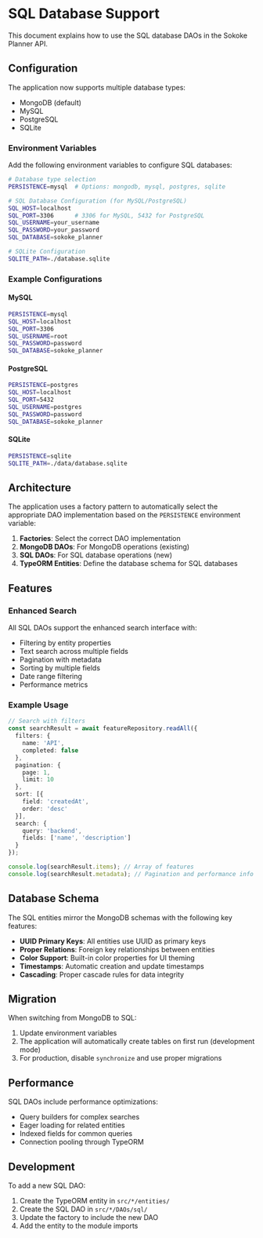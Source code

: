 # SQL Database Support

This document explains how to use the SQL database DAOs in the Sokoke Planner API.

## Configuration

The application now supports multiple database types:
- MongoDB (default)
- MySQL
- PostgreSQL
- SQLite

### Environment Variables

Add the following environment variables to configure SQL databases:

```bash
# Database type selection
PERSISTENCE=mysql  # Options: mongodb, mysql, postgres, sqlite

# SQL Database Configuration (for MySQL/PostgreSQL)
SQL_HOST=localhost
SQL_PORT=3306      # 3306 for MySQL, 5432 for PostgreSQL
SQL_USERNAME=your_username
SQL_PASSWORD=your_password
SQL_DATABASE=sokoke_planner

# SQLite Configuration
SQLITE_PATH=./database.sqlite
```

### Example Configurations

#### MySQL
```bash
PERSISTENCE=mysql
SQL_HOST=localhost
SQL_PORT=3306
SQL_USERNAME=root
SQL_PASSWORD=password
SQL_DATABASE=sokoke_planner
```

#### PostgreSQL
```bash
PERSISTENCE=postgres
SQL_HOST=localhost
SQL_PORT=5432
SQL_USERNAME=postgres
SQL_PASSWORD=password
SQL_DATABASE=sokoke_planner
```

#### SQLite
```bash
PERSISTENCE=sqlite
SQLITE_PATH=./data/database.sqlite
```

## Architecture

The application uses a factory pattern to automatically select the appropriate DAO implementation based on the `PERSISTENCE` environment variable:

1. **Factories**: Select the correct DAO implementation
2. **MongoDB DAOs**: For MongoDB operations (existing)
3. **SQL DAOs**: For SQL database operations (new)
4. **TypeORM Entities**: Define the database schema for SQL databases

## Features

### Enhanced Search
All SQL DAOs support the enhanced search interface with:
- Filtering by entity properties
- Text search across multiple fields
- Pagination with metadata
- Sorting by multiple fields
- Date range filtering
- Performance metrics

### Example Usage

```typescript
// Search with filters
const searchResult = await featureRepository.readAll({
  filters: {
    name: 'API',
    completed: false
  },
  pagination: {
    page: 1,
    limit: 10
  },
  sort: [{
    field: 'createdAt',
    order: 'desc'
  }],
  search: {
    query: 'backend',
    fields: ['name', 'description']
  }
});

console.log(searchResult.items); // Array of features
console.log(searchResult.metadata); // Pagination and performance info
```

## Database Schema

The SQL entities mirror the MongoDB schemas with the following key features:

- **UUID Primary Keys**: All entities use UUID as primary keys
- **Proper Relations**: Foreign key relationships between entities
- **Color Support**: Built-in color properties for UI theming
- **Timestamps**: Automatic creation and update timestamps
- **Cascading**: Proper cascade rules for data integrity

## Migration

When switching from MongoDB to SQL:

1. Update environment variables
2. The application will automatically create tables on first run (development mode)
3. For production, disable `synchronize` and use proper migrations

## Performance

SQL DAOs include performance optimizations:
- Query builders for complex searches
- Eager loading for related entities
- Indexed fields for common queries
- Connection pooling through TypeORM

## Development

To add a new SQL DAO:

1. Create the TypeORM entity in `src/*/entities/`
2. Create the SQL DAO in `src/*/DAOs/sql/`
3. Update the factory to include the new DAO
4. Add the entity to the module imports

